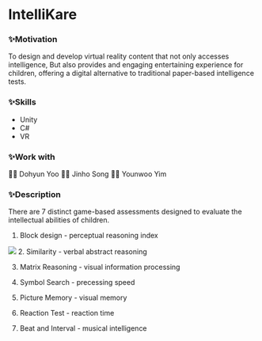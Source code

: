 # IntelliKare
### ✨Motivation
To design and develop virtual reality content that not only accesses intelligence,
But also provides and engaging entertaining experience for children, offering a digital alternative to traditional paper-based intelligence tests.
### ✨Skills
- Unity
- C#
- VR
### ✨Work with
🧑‍💻 Dohyun Yoo 🧑‍💻 Jinho Song 👩‍💻 Younwoo Yim
### ✨Description
There are 7 distinct game-based assessments designed to evaluate the intellectual abilities of children.
1. Block design - perceptual reasoning index
  <img src="https://github.com/younw00/IntelliKare/assets/107108235/6432ea12-eed7-43bf-8d56-acfb3cee7225">
2. Similarity - verbal abstract reasoning
   
3. Matrix Reasoning - visual information processing
   
4. Symbol Search - precessing speed
   
5. Picture Memory - visual memory
   
6. Reaction Test - reaction time
    
7. Beat and Interval - musical intelligence

